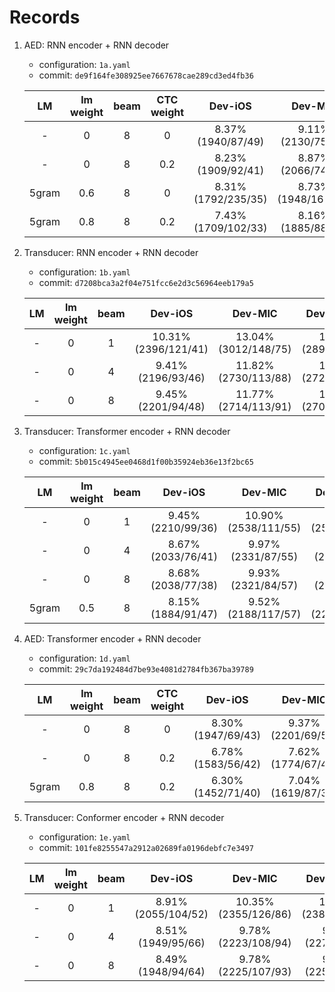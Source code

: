 # Records

1. AED: RNN encoder + RNN decoder

    * configuration: `1a.yaml`
    * commit: `de9f164fe308925ee7667678cae289cd3ed4fb36`

    | LM | lm weight | beam | CTC weight | Dev-iOS | Dev-MIC | Dev-Android | Test-iOS |  Test-MIC | Test-Android |
    |:---:|:---:|:---:|:---:|:---:|:---:|:---:|:---:|:---:|:---:|
    | - | 0 | 8 | 0 | 8.37% (1940/87/49) | 9.11% (2130/75/54) | 9.23% (2153/78/58) | 8.37% (3914/160/70) | 8.73% (4117/124/82) | 8.73% (4089/166/71) |
    | - | 0 | 8 | 0.2 | 8.23% (1909/92/41) | 8.87% (2066/74/61) | 8.81% (2050/79/57) | 8.12% (3794/158/69) | 8.41% (3965/118/80) | 8.53% (3987/168/68) |
    | 5gram | 0.6 | 8 | 0 | 8.31% (1792/235/35) | 8.73% (1948/168/50) | 8.69% (1953/155/47) | 8.31% (3519/538/61) | 8.27% (3722/285/87) | 8.57% (3697/487/60) |
    | 5gram | 0.8 | 8 | 0.2 | 7.43% (1709/102/33) | 8.16% (1885/88/50) | 8.16% (1886/89/48) | 7.50% (3473/177/65) | 7.76% (3621/143/80) | 7.78% (3601/189/61) |

2. Transducer: RNN encoder + RNN decoder

    * configuration: `1b.yaml`
    * commit: `d7208bca3a2f04e751fcc6e2d3c56964eeb179a5`

    | LM | lm weight | beam | Dev-iOS | Dev-MIC | Dev-Android | Test-iOS |  Test-MIC | Test-Android |
    |:---:|:---:|:---:|:---:|:---:|:---:|:---:|:---:|:---:|
    | - | 0 | 1 | 10.31% (2396/121/41) | 13.04% (3012/148/75) | 12.55% (2896/150/67) | 10.53% (4887/223/105) | 12.19% (5656/278/105) | 12.28% (5738/232/113)  |
    | - | 0 | 4 | 9.41% (2196/93/46) | 11.82% (2730/113/88) | 11.80% (2727/107/92) | 9.63% (4495/171/103) | 11.18% (5242/181/116) | 11.17% (5196/234/100) |
    | - | 0 | 8 | 9.45% (2201/94/48) | 11.77% (2714/113/91) | 11.67% (2702/104/89) | 9.63% (4500/167/103) | 11.11% (5207/179/115) | 11.15% (5184/233/105) |

3. Transducer: Transformer encoder + RNN decoder

    * configuration: `1c.yaml`
    * commit: `5b015c4945ee0468d1f00b35924eb36e13f2bc65`

    | LM | lm weight | beam | Dev-iOS | Dev-MIC | Dev-Android | Test-iOS |  Test-MIC | Test-Android |
    |:---:|:---:|:---:|:---:|:---:|:---:|:---:|:---:|:---:|
    | - | 0 | 1 | 9.45% (2210/99/36) | 10.90% (2538/111/55) | 11.01% (2578/110/43) | 9.40% (4391/200/67) | 10.42% (4876/200/86) | 10.56% (4903/242/86)  |
    | - | 0 | 4 | 8.67% (2033/76/41) | 9.97% (2331/87/55) | 10.18% (2386/83/55) | 8.78% (4099/167/80) | 9.55% (4479/156/95) | 9.71% (4520/193/94)  |
    | - | 0 | 8 | 8.68% (2038/77/38) | 9.93% (2321/84/57) | 10.03% (2351/82/55) |  8.71% (4069/163/81) | 9.48% (4440/155/101) | 9.62% (4491/185/90)  |
    | 5gram | 0.5 | 8 | 8.15% (1884/91/47) | 9.52% (2188/117/57) | 9.64% (2211/109/70) |  8.31% (3830/194/92) | 9.14% (4233/181/115) | 9.30% (4251/241/113)  |


4. AED: Transformer encoder + RNN decoder

    * configuration: `1d.yaml`
    * commit: `29c7da192484d7be93e4081d2784fb367ba39789`

    | LM | lm weight | beam | CTC weight | Dev-iOS | Dev-MIC | Dev-Android | Test-iOS |  Test-MIC | Test-Android |
    |:---:|:---:|:---:|:---:|:---:|:---:|:---:|:---:|:---:|:---:|
    | - | 0 | 8 | 0 | 8.30% (1947/69/43) | 9.37% (2201/69/53) | 9.57% (2261/64/48) | 8.39% (3950/119/86) | 8.91% (4199/118/94)  | 9.31% (4368/153/88) |
    | - | 0 | 8 | 0.2 | 6.78% (1583/56/42)| 7.62% (1774/67/49)  | 7.96% (1865/63/45) | 6.86% (3213/106/79) | 7.28% (3429/89/87) | 7.69% (3590/138/71) |
    | 5gram | 0.8 | 8 | 0.2 | 6.30% (1452/71/40) | 7.04% (1619/87/39) | 7.62% (1678/84/39) | 6.38% (2959/133/67) | 6.80% (3173/127/66) | 6.98% (3227/177/53) |

5. Transducer: Conformer encoder + RNN decoder

    * configuration: `1e.yaml`
    * commit: `101fe8255547a2912a02689fa0196debfc7e3497`

    | LM | lm weight | beam | Dev-iOS | Dev-MIC | Dev-Android | Test-iOS |  Test-MIC | Test-Android |
    |:---:|:---:|:---:|:---:|:---:|:---:|:---:|:---:|:---:|
    | - | 0 | 1 | 8.91% (2055/104/52) | 10.35% (2355/126/86) | 10.27% (2382/104/62) | 8.72% (4071/175/72) | 9.58% (4450/191/104) | 9.95% (4599/235/92) |
    | - | 0 | 4 | 8.51% (1949/95/66) | 9.78% (2223/108/94) | 9.82% (2276/83/76) | 8.42% (3938/140/90) | 9.19% (4288/147/115) | 9.51% (4424/190/96) |
    | - | 0 | 8 | 8.49% (1948/94/64) | 9.78% (2225/107/93) | 9.73% (2258/81/75) | 8.42% (3938/140/92) | 9.18% (4286/144/115) | 9.50% (4421/184/100) |
